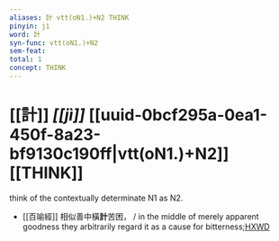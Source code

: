 ```yaml
---
aliases: 計 vtt(oN1.)+N2 THINK
pinyin: jì
word: 計
syn-func: vtt(oN1.)+N2
sem-feat: 
total: 1
concept: THINK 
---
```

# [[計]] *[[jì]]*  [[uuid-0bcf295a-0ea1-450f-8a23-bf9130c190ff|vtt(oN1.)+N2]] [[THINK]]
think of the contextually determinate N1 as N2.
 - [[百喻經]] 相似善中橫**計**苦困， / in the middle of merely apparent goodness they arbitrarily regard it as a cause for bitterness;[HXWD](https://hxwd.org/textview.html?location=KR6b0066_T_001-0545c.58)